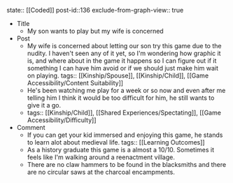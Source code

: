 state:: [[Coded]]
post-id::136
exclude-from-graph-view:: true

- Title
  - My son wants to play but my wife is concerned
- Post
  - My wife is concerned about letting our son try this game due to the nudity. I haven't seen any of it yet, so I'm wondering how graphic it is, and where about in the game it happens so I can figure out if it something I can have him avoid or if we should just make him wait on playing.
    tags:: [[Kinship/Spouse]], [[Kinship/Child]], [[Game Accessibility/Content Suitability]]
  - He's been watching me play for a week or so now and even after me telling him I think it would be too difficult for him, he still wants to give it a go.
  - tags:: [[Kinship/Child]], [[Shared Experiences/Spectating]], [[Game Accessibility/Difficulty]]
- Comment
  - If you can get your kid immersed and enjoying this game, he stands to learn alot about medieval life.
    tags:: [[Learning Outcomes]]
  - As a history graduate this game is a almost a 10/10. Sometimes it feels like I'm walking around a reenactment village.
  - There are no claw hammers to be found in the blacksmiths and there are no circular saws at the charcoal encampments.
